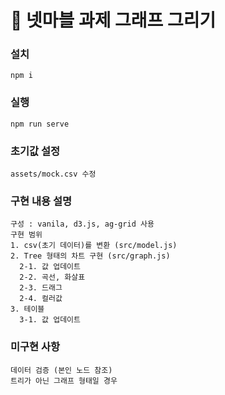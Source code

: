 # 🚀 넷마블 과제 그래프 그리기

### 설치
```
npm i
```

### 실행
```
npm run serve
```

### 초기값 설정
```
assets/mock.csv 수정
```

### 구현 내용 설명
```
구성 : vanila, d3.js, ag-grid 사용
구현 범위
1. csv(초기 데이터)를 변환 (src/model.js)
2. Tree 형태의 차트 구현 (src/graph.js)
  2-1. 값 업데이트
  2-2. 곡선, 화살표
  2-3. 드래그
  2-4. 컬러값
3. 테이블
  3-1. 값 업데이트

```

### 미구현 사항
```
데이터 검증 (본인 노드 참조)
트리가 아닌 그래프 형태일 경우
```


